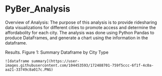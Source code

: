 # PyBer_Analysis
Overview of Analysis:
    The purpose of this analysis is to provide ridesharing data visualizations for different cities to promote access and determine the affordabolity for each city.
    The analysis was done using Python Pandas to produce DataFrames, and generate a chart using the information in the dataframe.

Results.
   Figure 1: Summary Dataframe by City Type 
    
    ![dataframe summary](https://user-images.githubusercontent.com/104453593/172488701-759f5ccc-6f1f-4c0a-aa21-33749c8a017c.PNG)
